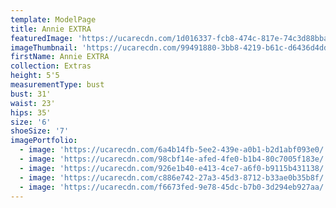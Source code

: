 ```yaml
---
template: ModelPage
title: Annie EXTRA
featuredImage: 'https://ucarecdn.com/1d016337-fcb8-474c-817e-74c3d88bba7b/'
imageThumbnail: 'https://ucarecdn.com/99491880-3bb8-4219-b61c-d6436d4dd6c8/'
firstName: Annie EXTRA
collection: Extras
height: 5'5
measurementType: bust
bust: 31'
waist: 23'
hips: 35'
size: '6'
shoeSize: '7'
imagePortfolio:
  - image: 'https://ucarecdn.com/6a4b14fb-5ee2-439e-a0b1-b2d1abf093e0/'
  - image: 'https://ucarecdn.com/98cbf14e-afed-4fe0-b1b4-80c7005f183e/'
  - image: 'https://ucarecdn.com/926e1b40-e413-4ce7-a6f0-b9115b431138/'
  - image: 'https://ucarecdn.com/c886e742-27a3-45d3-8712-b33ae0b35b8f/'
  - image: 'https://ucarecdn.com/f6673fed-9e78-45dc-b7b0-3d294eb927aa/'
---
```


